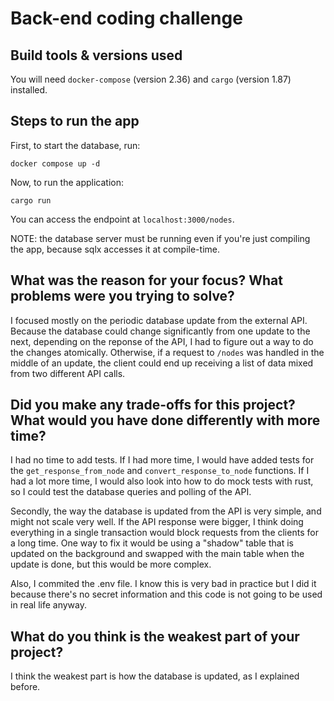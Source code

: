 # Back-end coding challenge

## Build tools & versions used
You will need `docker-compose` (version 2.36) and `cargo` (version 1.87) installed.

## Steps to run the app
First, to start the database, run:

```
docker compose up -d
```

Now, to run the application:

```
cargo run
```

You can access the endpoint at `localhost:3000/nodes`.

NOTE: the database server must be running even if you're just compiling the app,
because sqlx accesses it at compile-time.

## What was the reason for your focus? What problems were you trying to solve?

I focused mostly on the periodic database update from the external API. Because
the database could change significantly from one update to the next, depending
on the reponse of the API, I had to figure out a way to do the changes
atomically. Otherwise, if a request to `/nodes` was handled in the middle of an
update, the client could end up receiving a list of data mixed from two different
API calls.

## Did you make any trade-offs for this project? What would you have done differently with more time?

I had no time to add tests. If I had more time, I would have added tests
for the `get_response_from_node` and `convert_response_to_node` functions. If I
had a lot more time, I would also look into how to do mock tests with rust, so
I could test the database queries and polling of the API.

Secondly, the way the database is updated from the API is very simple, and might 
not scale very well. If the API response were bigger, I think doing everything 
in a single transaction would block requests from the clients for a long time. 
One way to fix it would be using a "shadow" table that is updated on the background 
and swapped with the main table when the update is done, but this would be more
complex.

Also, I commited the .env file. I know this is very bad in practice but I did
it because there's no secret information and this code is not going to be used
in real life anyway.

## What do you think is the weakest part of your project?

I think the weakest part is how the database is updated, as I explained before.

